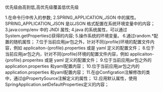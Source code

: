 优先级由高到低,高优先级覆盖低优先级

1.在命令行中传入的参数;
2.SPRING_APPLICATION_JSON 中的属性。SPRING_APPLICATION_JSON 是以JSON 格式配置在系统环境变量中的内容；
3.java:comp/env 中的 JNDI 属性;
4.java 的系统属性，可以通过System.getProperties()获得的内容;
5.操作系统的环境变量。
6.通过random.*配置的随机属性；
7.位于当前应用jar包之外，针对不同{profile}环境的配置文件内容，例如 applicaiton-{profile}.properties 或是 yaml 定义的配置文件；
8.位于当前应用jar包之内，针对不同{profile}环境的配置文件内容，例如 applicaiton-{profile}.properites 或是 yaml 定义的配置文件；
9.位于当前应用jar包之外的 application.properties 和yaml配置内容；
10.位于当前应用jar包之内的 application.properties 和yaml配置内容；
11.在@Configration注解修改的类中，通过@PropertySource注解定义的属性；
12.应用默认属性，使用SpringApplication.setDefaultProperties定义的内容；